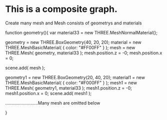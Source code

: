This is a composite graph.
===


Create many mesh and Mesh consists of geometrys and materials

function geometry(){
  var material33 = new THREE.MeshNormalMaterial();

  geometry = new THREE.BoxGeometry(40, 20, 20);
  material = new THREE.MeshBasicMaterial( { color: "#FF00FF" } );
  mesh = new THREE.Mesh( geometry, material33 );
  mesh.position.z = -0;
  mesh.position.x = 0;

  scene.add( mesh );

  geometry1 = new THREE.BoxGeometry(20, 40, 20);
  material1 = new THREE.MeshBasicMaterial( { color: "#F000FF" } );
  mesh1 = new THREE.Mesh( geometry1, material33 );
  mesh1.position.z = -0;
  mesh1.position.x = 0;
  scene.add( mesh1 );

  ..........................Many mesh are omitted below
  
}
